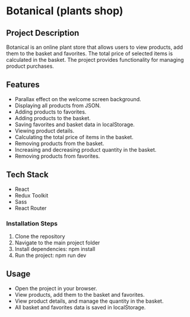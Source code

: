 # Botanical (plants shop)

## Project Description
Botanical is an online plant store that allows users to view products, add them to the basket and favorites. The total price of selected items is calculated in the basket. The project provides functionality for managing product purchases.

## Features
- Parallax effect on the welcome screen background.
- Displaying all products from JSON.
- Adding products to favorites.
- Adding products to the basket.
- Saving favorites and basket data in localStorage.
- Viewing product details.
- Calculating the total price of items in the basket.
- Removing products from the basket.
- Increasing and decreasing product quantity in the basket.
- Removing products from favorites.

## Tech Stack
- React
- Redux Toolkit
- Sass
- React Router

### Installation Steps
1. Clone the repository
2. Navigate to the main project folder
3. Install dependencies: npm install
4. Run the project: npm run dev

## Usage
- Open the project in your browser.
- View products, add them to the basket and favorites.
- View product details, and manage the quantity in the basket.
- All basket and favorites data is saved in localStorage.


